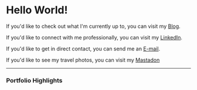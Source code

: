 # Hello World!

If you'd like to check out what I'm currently up to, you can visit my [Blog](https://mai-gh.github.io/blog/).

If you'd like to connect with me professionally, you can visit my [LinkedIn](https://www.linkedin.com/in/maiatwell/).

If you'd like to get in direct contact, you can send me an [E-mail](mailto:jea989@gmail.com?subject=I%20found%20your%20github%20page&body=Hi%20Mai!).

If you'd like to see my travel photos, you can visit my [Mastadon](https://todon.eu/@mai)

- - - 

### Portfolio Highlights


